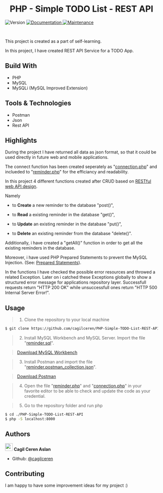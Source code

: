 <h1 align="center"> PHP - Simple TODO List - REST API </h1>
<p>
  <img alt="Version" src="https://img.shields.io/badge/version-1.0.0-blue.svg?cacheSeconds=2592000" />
  <a href="https://github.com/cagilceren/PHP-Simple-TODO-List-REST-API/blob/main/README.md" target="_blank">
    <img alt="Documentation" src="https://img.shields.io/badge/documentation-yes-brightgreen.svg" />
  </a>
  <a href="https://github.com/cagilceren/PHP-Simple-TODO-List-REST-API/graphs/commit-activity" target="_blank">
    <img alt="Maintenance" src="https://img.shields.io/badge/Maintained%3F-yes-green.svg" />
  </a>
</p>
<p>

 </p>

<br>

This project is created as a part of self-learning. 

In this project, I have created REST API Service for a TODO App.  

## Build With

- PHP
- MySQL
- MySQLi (MySQL Improved Extension)

## Tools & Technologies
- Postman
- Json
- Rest API

## Highlights

During the project I have returned all data as json format, so that it could be used directly in future web and mobile applications.

The connect function has been created seperately as "[connection.php](https://github.com/cagilceren/PHP-Simple-TODO-List-REST-API/blob/main/connection.php)" and inclueded to "[reminder.php](https://github.com/cagilceren/PHP-Simple-TODO-List-REST-API/blob/main/reminder.php)" for the efficiancy and readability.

In this project 4 different functions created after CRUD based on [RESTful web API design](https://docs.microsoft.com/en-us/azure/architecture/best-practices/api-design). 

Namely

- to **Create** a new reminder to the database "post()",
	
- to **Read** a existing reminder in the database "get()",
	
- to **Update** an existing reminder in the database "put()",
	
- to **Delete** an existing reminder from the database "delete()".


Additionally, i have created a "getAll()" function in order to get all the existing reminders in the database.

Moreover, i have used PHP Prepared Statements to prevent the MySQL Injection. (See: [Prepared Statements](https://www.php.net/manual/en/mysqli.quickstart.prepared-statements.php)).

In the functions I have checked the possible error resources and throwed a related Exception. Later on i catched these Exceptions globally to show a structured error message for applications repository layer. Successfull requests return "HTTP 200 OK" while unsuccessfull ones return "HTTP 500 Internal Server Error!".


## Usage

> 1) Clone the repository to your local machine

```sh
$ git clone https://github.com/cagilceren/PHP-Simple-TODO-List-REST-API.git
```

> 2) Install MySQL Workbench and MySQL Server. Import the file "[reminder.sql](https://github.com/cagilceren/PHP-Simple-TODO-List-REST-API/blob/main/reminder.sql)".

> [Download MySQL Workbench](https://dev.mysql.com/downloads/workbench/)

> 3) Install Postman and import the file "[reminder.postman_collection.json](https://github.com/cagilceren/PHP-Simple-TODO-List-REST-API/blob/main/reminder.postman_collection.json)".

> [Download Postman](https://www.postman.com/downloads/)

> 4) Open the file "[reminder.php](https://github.com/cagilceren/PHP-Simple-TODO-List-REST-API/blob/main/reminder.php)" and "[connection.php](https://github.com/cagilceren/PHP-Simple-TODO-List-REST-API/blob/main/connection.php)" in your favorite editor to be able to check and update the code as your credential.

> 5) Go to the repository folder and run php

```sh
$ cd ./PHP-Simple-TODO-List-REST-API
$ php -S localhost:8000

```

## Authors

<img src="https://avatars.githubusercontent.com/u/45261915?v=2" width="25" height="25"> **Cagil Ceren Aslan**




- Github: [@cagilceren](https://github.com/cagilceren)

## Contributing

I am happy to have some improvement ideas for my project :)

